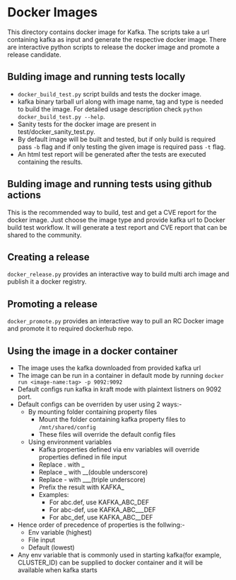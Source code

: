 Docker Images
=============

This directory contains docker image for Kafka.
The scripts take a url containing kafka as input and generate the respective docker image.
There are interactive python scripts to release the docker image and promote a release candidate.

Bulding image and running tests locally
---------------------------------------
- `docker_build_test.py` script builds and tests the docker image.
- kafka binary tarball url along with image name, tag and type is needed to build the image. For detailed usage description check `python docker_build_test.py --help`.
- Sanity tests for the docker image are present in test/docker_sanity_test.py.
- By default image will be built and tested, but if only build is required pass `-b` flag and if only testing the given image is required pass `-t` flag.
- An html test report will be generated after the tests are executed containing the results.

Bulding image and running tests using github actions
----------------------------------------------------
This is the recommended way to build, test and get a CVE report for the docker image.
Just choose the image type and provide kafka url to Docker build test workflow. It will generate a test report and CVE report that can be shared to the community.

Creating a release
------------------
`docker_release.py` provides an interactive way to build multi arch image and publish it a docker registry.

Promoting a release
-------------------
`docker_promote.py` provides an interactive way to pull an RC Docker image and promote it to required dockerhub repo.


Using the image in a docker container
-------------------------------------
- The image uses the kafka downloaded from provided kafka url
- The image can be run in a container in default mode by running
`docker run <image-name:tag> -p 9092:9092`
- Default configs run kafka in kraft mode with plaintext listners on 9092 port.
- Default configs can be overriden by user using 2 ways:-
    - By mounting folder containing property files
        - Mount the folder containing kafka property files to `/mnt/shared/config`
        - These files will override the default config files
    - Using environment variables
        - Kafka properties defined via env variables will override properties defined in file input
        - Replace . with _
        - Replace _ with __(double underscore)
        - Replace - with ___(triple underscore)
        - Prefix the result with KAFKA_
        - Examples:
            - For abc.def, use KAFKA_ABC_DEF
            - For abc-def, use KAFKA_ABC___DEF
            - For abc_def, use KAFKA_ABC__DEF
- Hence order of precedence of properties is the follwing:-
    - Env variable (highest)
    - File input
    - Default (lowest)
- Any env variable that is commonly used in starting kafka(for example, CLUSTER_ID) can be supplied to docker container and it will be available when kafka starts